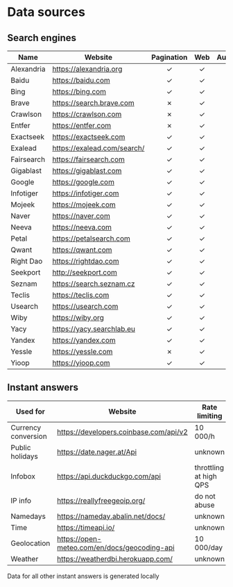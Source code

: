 # Data sources

## Search engines

Name | Website | Pagination | Web | Autocomplete | Image 
-----|---------|:----------:|:---:|:------------:|:-----:
Alexandria | https://alexandria.org | &check; | &check; | &cross; | &cross;
Baidu | https://baidu.com | &check; | &check; | &cross; | &cross;
Bing | https://bing.com | &check; | &check; | &check; | &cross;
Brave | https://search.brave.com | &cross; | &check; | &check; | &cross;
Crawlson | https://crawlson.com | &cross; | &check; | &cross; | &cross;
Entfer | https://entfer.com | &cross; | &check; | &cross; | &cross;
Exactseek | https://exactseek.com | &check; | &check; | &cross; | &cross;
Exalead | https://exalead.com/search/ | &check; | &check; | &check; | &cross;
Fairsearch | https://fairsearch.com | &check; | &check; | &check; | &cross;
Gigablast | https://gigablast.com | &check; | &check; | &cross; | &cross;
Google | https://google.com | &check; | &check; | &check; | &cross;
Infotiger | https://infotiger.com | &check; | &check; | &cross; | &cross;
Mojeek | https://mojeek.com | &check; | &check; | &cross; | &cross;
Naver | https://naver.com | &check; | &check; | &check; | &cross;
Neeva | https://neeva.com | &check; | &check; | &check; | &cross;
Petal | https://petalsearch.com | &check; | &check; | &cross; | &cross;
Qwant | https://qwant.com | &check; | &check; | &check; | &cross;
Right Dao | https://rightdao.com | &check; | &check; | &cross; | &cross;
Seekport | http://seekport.com | &check; | &check; | &cross; | &cross;
Seznam | https://search.seznam.cz | &check; | &check; | &check; | &cross;
Teclis | https://teclis.com | &check; | &check; | &cross; | &cross;
Usearch | https://usearch.com | &check; | &check; | &check; | &cross;
Wiby | https://wiby.org | &check; | &check; | &cross; | &cross;
Yacy | https://yacy.searchlab.eu | &check; | &check; | &check; | &cross;
Yandex | https://yandex.com | &check; | &check; | &check; | &cross;
Yessle | https://yessle.com | &cross; | &check; | &cross; | &cross;
Yioop | https://yioop.com | &check; | &check; | &cross; | &cross;

## Instant answers

Used for | Website | Rate limiting
 --- | --- | ---
Currency conversion | https://developers.coinbase.com/api/v2 | 10 000/h
Public holidays | https://date.nager.at/Api | unknown
Infobox | https://api.duckduckgo.com/api | throttling at high QPS
IP info | https://reallyfreegeoip.org/ | do not abuse
Namedays | https://nameday.abalin.net/docs/ | unknown
Time | https://timeapi.io/ | unknown
Geolocation | https://open-meteo.com/en/docs/geocoding-api | 10 000/day
Weather | https://weatherdbi.herokuapp.com/ | unknown

Data for all other instant answers is generated locally

